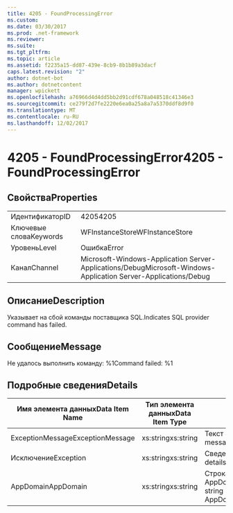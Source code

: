 ```yaml
---
title: 4205 - FoundProcessingError
ms.custom: 
ms.date: 03/30/2017
ms.prod: .net-framework
ms.reviewer: 
ms.suite: 
ms.tgt_pltfrm: 
ms.topic: article
ms.assetid: f2235a15-dd87-439e-8cb9-8b1b89a3dacf
caps.latest.revision: "2"
author: dotnet-bot
ms.author: dotnetcontent
manager: wpickett
ms.openlocfilehash: a76966d4d4dd5bb2d91cdf678a048518c41346e3
ms.sourcegitcommit: ce279f2d7fe2220e6ea0a25a8a7a5370ddf8d9f0
ms.translationtype: MT
ms.contentlocale: ru-RU
ms.lasthandoff: 12/02/2017
---
```

# <a name="4205---foundprocessingerror"></a><span data-ttu-id="81250-102">4205 - FoundProcessingError</span><span class="sxs-lookup"><span data-stu-id="81250-102">4205 - FoundProcessingError</span></span>
## <a name="properties"></a><span data-ttu-id="81250-103">Свойства</span><span class="sxs-lookup"><span data-stu-id="81250-103">Properties</span></span>  
  
|||  
|-|-|  
|<span data-ttu-id="81250-104">Идентификатор</span><span class="sxs-lookup"><span data-stu-id="81250-104">ID</span></span>|<span data-ttu-id="81250-105">4205</span><span class="sxs-lookup"><span data-stu-id="81250-105">4205</span></span>|  
|<span data-ttu-id="81250-106">Ключевые слова</span><span class="sxs-lookup"><span data-stu-id="81250-106">Keywords</span></span>|<span data-ttu-id="81250-107">WFInstanceStore</span><span class="sxs-lookup"><span data-stu-id="81250-107">WFInstanceStore</span></span>|  
|<span data-ttu-id="81250-108">Уровень</span><span class="sxs-lookup"><span data-stu-id="81250-108">Level</span></span>|<span data-ttu-id="81250-109">Ошибка</span><span class="sxs-lookup"><span data-stu-id="81250-109">Error</span></span>|  
|<span data-ttu-id="81250-110">Канал</span><span class="sxs-lookup"><span data-stu-id="81250-110">Channel</span></span>|<span data-ttu-id="81250-111">Microsoft-Windows-Application Server-Applications/Debug</span><span class="sxs-lookup"><span data-stu-id="81250-111">Microsoft-Windows-Application Server-Applications/Debug</span></span>|  
  
## <a name="description"></a><span data-ttu-id="81250-112">Описание</span><span class="sxs-lookup"><span data-stu-id="81250-112">Description</span></span>  
 <span data-ttu-id="81250-113">Указывает на сбой команды поставщика SQL.</span><span class="sxs-lookup"><span data-stu-id="81250-113">Indicates SQL provider command has failed.</span></span>  
  
## <a name="message"></a><span data-ttu-id="81250-114">Сообщение</span><span class="sxs-lookup"><span data-stu-id="81250-114">Message</span></span>  
 <span data-ttu-id="81250-115">Не удалось выполнить команду: %1</span><span class="sxs-lookup"><span data-stu-id="81250-115">Command failed: %1</span></span>  
  
## <a name="details"></a><span data-ttu-id="81250-116">Подробные сведения</span><span class="sxs-lookup"><span data-stu-id="81250-116">Details</span></span>  
  
|<span data-ttu-id="81250-117">Имя элемента данных</span><span class="sxs-lookup"><span data-stu-id="81250-117">Data Item Name</span></span>|<span data-ttu-id="81250-118">Тип элемента данных</span><span class="sxs-lookup"><span data-stu-id="81250-118">Data Item Type</span></span>|<span data-ttu-id="81250-119">Описание</span><span class="sxs-lookup"><span data-stu-id="81250-119">Description</span></span>|  
|--------------------|--------------------|-----------------|  
|<span data-ttu-id="81250-120">ExceptionMessage</span><span class="sxs-lookup"><span data-stu-id="81250-120">ExceptionMessage</span></span>|<span data-ttu-id="81250-121">xs:string</span><span class="sxs-lookup"><span data-stu-id="81250-121">xs:string</span></span>|<span data-ttu-id="81250-122">Текст сообщения из исключения SQL.</span><span class="sxs-lookup"><span data-stu-id="81250-122">The message from the SQL exception.</span></span>|  
|<span data-ttu-id="81250-123">Исключение</span><span class="sxs-lookup"><span data-stu-id="81250-123">Exception</span></span>|<span data-ttu-id="81250-124">xs:string</span><span class="sxs-lookup"><span data-stu-id="81250-124">xs:string</span></span>|<span data-ttu-id="81250-125">Сведения об исключении</span><span class="sxs-lookup"><span data-stu-id="81250-125">The exception details for the exception</span></span>|  
|<span data-ttu-id="81250-126">AppDomain</span><span class="sxs-lookup"><span data-stu-id="81250-126">AppDomain</span></span>|<span data-ttu-id="81250-127">xs:string</span><span class="sxs-lookup"><span data-stu-id="81250-127">xs:string</span></span>|<span data-ttu-id="81250-128">Строка, возвращаемая AppDomain.CurrentDomain.FriendlyName.</span><span class="sxs-lookup"><span data-stu-id="81250-128">The string returned by AppDomain.CurrentDomain.FriendlyName.</span></span>|
